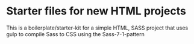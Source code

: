 # Starter files for new HTML projects

This is a boilerplate/starter-kit for a simple HTML, SASS project that uses gulp to compile Sass to CSS using the Sass-7-1-pattern
